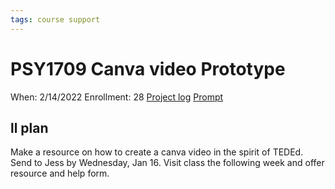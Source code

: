 ```yaml
---
tags: course support
---
```

# PSY1709 Canva video Prototype

When: 2/14/2022
Enrollment: 28
[Project log](https://docs.google.com/document/d/1V0uMdYJssVQuJz7ZXSWKtlTw8-GgMTEXUjnpe-P5_gE/edit?usp=drivesdk)
[Prompt](https://docs.google.com/document/d/1d8UR6mOcpQo_ZMWmiCDvHe5vE-Dzd08m/edit?usp=sharing&ouid=114907127237527380532&rtpof=true&sd=true)

## ll plan

Make a resource on how to create a canva video in the spirit of TEDEd.
Send to Jess by Wednesday, Jan 16. 
Visit class the following week and offer resource and help form.